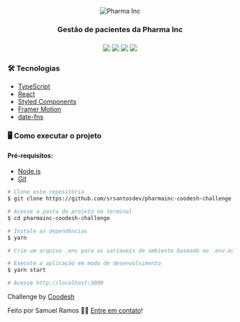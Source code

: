 <p align="center">
  <img src="https://user-images.githubusercontent.com/40436472/136494142-1a540170-691a-4c38-a35c-1d373c14dc02.png" alt="Pharma Inc" />
</p>

<h3 align="center">
  Gestão de pacientes da Pharma Inc
</h3>

<h3 align="center">
  <img src="https://img.shields.io/github/languages/count/srsantosdev/pharmainc-coodesh-challenge?style=plastic">
  <img src="https://img.shields.io/github/repo-size/srsantosdev/pharmainc-coodesh-challenge?style=plastic">
  <img src="https://img.shields.io/badge/made%20by-srsantosdev-green?style=plastic">
  <img src="https://img.shields.io/github/last-commit/srsantosdev/pharmainc-coodesh-challenge?style=plastic">
</h3>


### 🛠 Tecnologias

- [TypeScript](https://www.typescriptlang.org)
- [React](https://reactjs.org)
- [Styled Components](https://styled-components.com)
- [Framer Motion](https://www.framer.com/motion)
- [date-fns](https://date-fns.org)

### 🖥️ Como executar o projeto

#### Pré-requisitos: 
- [Node.js](https://nodejs.org/en/)
- [Git](https://git-scm.com/)

```bash
# Clone este repositório
$ git clone https://github.com/srsantosdev/pharmainc-coodesh-challenge

# Acesse a pasta do projeto no terminal
$ cd pharmainc-coodesh-challenge

# Instale as dependências
$ yarn

# Crie um arquivo .env para as variaveis de ambiente baseado no .env.example

# Execute a aplicação em modo de desenvolvimento
$ yarn start

# Acesse http://localhost:3000
```

Challenge by [Coodesh](https://coodesh.com)

Feito por Samuel Ramos 👋🏽 [Entre em contato](https://www.linkedin.com/in/srsantosdev/)!
